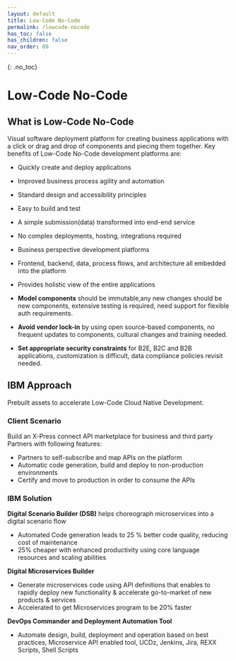```yaml
---
layout: default
title: Low-Code No-Code
permalink: /lowcode-nocode
has_toc: false
has_children: false
nav_order: 80
---
```

{: .no_toc}
# Low-Code No-Code


## What is Low-Code No-Code

Visual software deployment platform for creating business applications with a click or drag and drop of components and piecing them together. Key benefits of Low-Code No-Code development platforms are:

-    Quickly create and deploy applications
-    Improved business process agility and automation
-    Standard design and accessibility principles
-    Easy to build and test
-    A simple submission(data) transformed into end-end service
-    No complex deployments, hosting, integrations required
-    Business perspective development platforms
-    Frontend, backend, data, process flows, and architecture all embedded into the platform
-   Provides holistic view of the entire applications



- **Model components** should be immutable,any new changes should be new components, extensive testing is required, need support for flexible auth requirements.
- **Avoid vendor lock-in** by using open source-based components, no frequent updates to components, cultural changes and training needed.
- **Set appropriate security constraints** for B2E, B2C and B2B applications, customization is difficult, data compliance policies revisit needed.


## IBM Approach
Prebuilt assets to accelerate Low-Code Cloud Native Development.


### Client Scenario

Build an X-Press connect API marketplace for business and third party Partners with following features:
-    Partners to self-subscribe and map APIs on the platform
-    Automatic code generation, build and deploy to non-production environments
-    Certify and move to production in order to consume the APIs 


### IBM Solution


**Digital Scenario Builder (DSB)** helps choreograph microservices into a digital scenario flow 
-    Automated Code generation leads to 25 % better code quality, reducing cost of maintenance
-    25% cheaper with enhanced productivity using core language resources and scaling abilities



**Digital Microservices Builder** 
-   Generate microservices code using API definitions that enables to rapidly deploy new functionality  & accelerate go-to-market of new products & services
-   Accelerated to get Microservices program to be 20% faster



**DevOps Commander and Deployment Automation Tool**
- Automate design, build, deployment  and operation based on best practices, Microservice API enabled tool, UCDz, Jenkins, Jira, REXX Scripts, Shell Scripts


